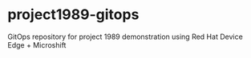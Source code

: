 # project1989-gitops
GitOps repository for project 1989 demonstration using Red Hat Device Edge + Microshift
